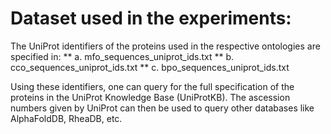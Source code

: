 # Dataset used in the experiments:

The UniProt identifiers of the proteins used in the respective ontologies are specified in:
** a. mfo_sequences_uniprot_ids.txt
** b. cco_sequences_uniprot_ids.txt
** c. bpo_sequences_uniprot_ids.txt

Using these identifiers, one can query for the full specification of the proteins in the UniProt Knowledge Base (UniProtKB). 
The ascession numbers given by UniProt can then be used to query other databases like AlphaFoldDB, RheaDB, etc.
